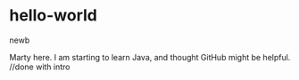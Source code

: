 # hello-world
newb

Marty here.  I am starting to learn Java, and thought GitHub might be helpful.
//done with intro
